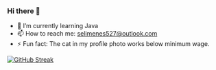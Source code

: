 ### Hi there 👋


- 🌱 I’m currently learning Java
- 📫 How to reach me: selimenes527@outlook.com
- ⚡ Fun fact: The cat in my profile photo works below minimum wage.


[![GitHub Streak](https://streak-stats.demolab.com/?user=DenverCoder1&theme=dark)](https://git.io/streak-stats)
